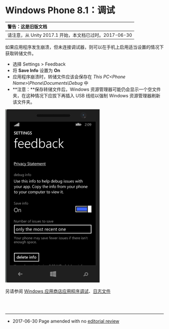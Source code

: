 Windows Phone 8.1：调试
==========================


|**警告：这是旧版文档** |
|:---|
|请注意，从 Unity 2017.1 开始，本文档已过时。2017-06-30|

如果应用程序发生崩溃，但未连接调试器，则可以在手机上启用适当设置的情况下获取转储文件。

* 选择 Settings > Feedback
* 将 **Save Info** 设置为 **On**
* 应用程序崩溃时，转储文件应该会保存在 *This PC\<Phone Name>\Phone\Documents\Debug* 中
* **注意：**保存转储文件后，Windows 资源管理器可能仍会显示一个空文件夹，在这种情况下应拔下再插入 USB 线缆以强制 Windows 资源管理器刷新该文件夹。

![](../uploads/Main/wp8-1feedback.png) 

另请参阅 [Windows 应用商店应用程序调试](WindowsDebugging.html)、[日志文件](LogFiles.html)

<br/>
<br/>

----------
*  <span class="page-edit">2017-06-30  Page amended with no [editorial review](DocumentationEditorialReview.html)
</span>

